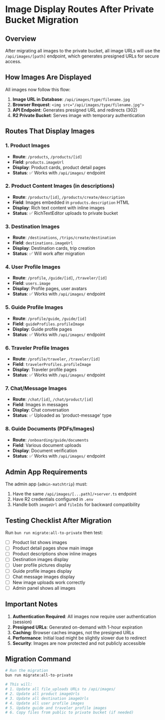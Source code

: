 # Image Display Routes After Private Bucket Migration

## Overview
After migrating all images to the private bucket, all image URLs will use the `/api/images/[path]` endpoint, which generates presigned URLs for secure access.

## How Images Are Displayed

All images now follow this flow:
1. **Image URL in Database**: `/api/images/type/filename.jpg`
2. **Browser Request**: `<img src="/api/images/type/filename.jpg">`
3. **API Endpoint**: Generates presigned URL and redirects (302)
4. **R2 Private Bucket**: Serves image with temporary authentication

## Routes That Display Images

### 1. **Product Images**
- **Route**: `/products`, `/products/[id]`
- **Field**: `products.imageUrl`
- **Display**: Product cards, product detail pages
- **Status**: ✅ Works with `/api/images/` endpoint

### 2. **Product Content Images** (in descriptions)
- **Route**: `/products/[id]`, `/products/create/description`
- **Field**: Images embedded in `products.description` HTML
- **Display**: Rich text content with inline images
- **Status**: ✅ RichTextEditor uploads to private bucket

### 3. **Destination Images**
- **Route**: `/destinations`, `/trips/create/destination`
- **Field**: `destinations.imageUrl`
- **Display**: Destination cards, trip creation
- **Status**: ✅ Will work after migration

### 4. **User Profile Images**
- **Route**: `/profile`, `/guide/[id]`, `/traveler/[id]`
- **Field**: `users.image`
- **Display**: Profile pages, user avatars
- **Status**: ✅ Works with `/api/images/` endpoint

### 5. **Guide Profile Images**
- **Route**: `/profile/guide`, `/guide/[id]`
- **Field**: `guideProfiles.profileImage`
- **Display**: Guide profile pages
- **Status**: ✅ Works with `/api/images/` endpoint

### 6. **Traveler Profile Images**
- **Route**: `/profile/traveler`, `/traveler/[id]`
- **Field**: `travelerProfiles.profileImage`
- **Display**: Traveler profile pages
- **Status**: ✅ Works with `/api/images/` endpoint

### 7. **Chat/Message Images**
- **Route**: `/chat/[id]`, `/chat/product/[id]`
- **Field**: Images in messages
- **Display**: Chat conversation
- **Status**: ✅ Uploaded as 'product-message' type

### 8. **Guide Documents** (PDFs/Images)
- **Route**: `/onboarding/guide/documents`
- **Field**: Various document uploads
- **Display**: Document verification
- **Status**: ✅ Works with `/api/images/` endpoint

## Admin App Requirements

The admin app (`admin-matchtrip`) must:
1. Have the same `/api/images/[...path]/+server.ts` endpoint
2. Have R2 credentials configured in `.env`
3. Handle both `imageUrl` and `fileIds` for backward compatibility

## Testing Checklist After Migration

Run `bun run migrate:all-to-private` then test:

- [ ] Product list shows images
- [ ] Product detail pages show main image
- [ ] Product descriptions show inline images
- [ ] Destination images display
- [ ] User profile pictures display
- [ ] Guide profile images display
- [ ] Chat message images display
- [ ] New image uploads work correctly
- [ ] Admin panel shows all images

## Important Notes

1. **Authentication Required**: All images now require user authentication (session)
2. **Presigned URLs**: Generated on-demand with 1-hour expiration
3. **Caching**: Browser caches images, not the presigned URLs
4. **Performance**: Initial load might be slightly slower due to redirect
5. **Security**: Images are now protected and not publicly accessible

## Migration Command

```bash
# Run the migration
bun run migrate:all-to-private

# This will:
# 1. Update all file_uploads URLs to /api/images/
# 2. Update all product imageUrls
# 3. Update all destination imageUrls
# 4. Update all user profile images
# 5. Update guide and traveler profile images
# 6. Copy files from public to private bucket (if needed)
```